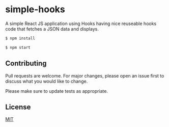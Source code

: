 # simple-hooks
A simple React JS application using Hooks having nice reuseable hooks code that fetches a JSON data and displays.  

```bash
$ npm install 

$ npm start

```

## Contributing
Pull requests are welcome. For major changes, please open an issue first to discuss what you would like to change.

Please make sure to update tests as appropriate.

## License
[MIT](https://choosealicense.com/licenses/mit/)
